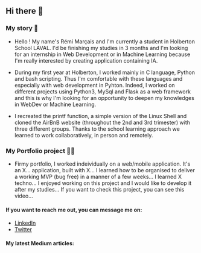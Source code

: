 ## Hi there :wave:
### My story :open_book:

- Hello ! My name's Rémi Marçais and I'm currently a student in Holberton School LAVAL. I'd be finishing my studies in 3 months and I'm looking for an internship in Web Development or in Machine Learning because I'm really interested by creating application containing IA.

- During my first year at Holberton, I worked mainly in C language, Python and bash scripting. Thus I'm comfortable with these languages and especially with web development in Pyhton. Indeed, I worked on different projects using Python3, MySql and Flask as a web framework and this is why I'm looking for an opportunity to deepen my knowledges in WebDev or Machine Learning.

- I recreated the printf function, a simple version of the Linux Shell and cloned the AirBnB website (throughout the 2nd and 3rd trimester) with three different groups. Thanks to the school learning approach we learned to work collaboratively, in person and remotely.

### My Portfolio project :construction_worker_man:

- Firmy portfolio, I worked indeividually on a web/mobile application. It's an X... application, built with X... I learned how to be organised to deliver a working MVP (bug free) in a manner of a few weeks... I learned X techno... I enjoyed working on this project and I would like to develop it after my studies... If you want to check this project, you can see this video...

#### **If you want to reach me out, you can message me on:**

- [LinkedIn](link)
- [Twitter](link)

#### **My latest Medium articles:**
<!-- MEDIUM-STORY-LIST:START -->
<!-- MEDIUM-STORY-LIST:END -->

